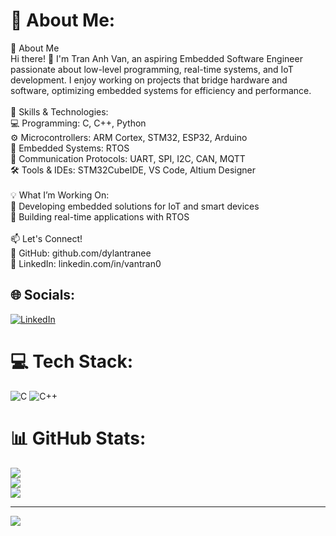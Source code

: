 # 💫 About Me:
🚀 About Me<br>Hi there! 👋 I'm Tran Anh Van, an aspiring Embedded Software Engineer passionate about low-level programming, real-time systems, and IoT development. I enjoy working on projects that bridge hardware and software, optimizing embedded systems for efficiency and performance.<br><br>🔧 Skills & Technologies:<br>💻 Programming: C, C++, Python<br>⚙️ Microcontrollers: ARM Cortex, STM32, ESP32, Arduino<br>📡 Embedded Systems: RTOS<br>🔗 Communication Protocols: UART, SPI, I2C, CAN, MQTT<br>🛠 Tools & IDEs: STM32CubeIDE, VS Code, Altium Designer<br><br>💡 What I’m Working On:<br>🔹 Developing embedded solutions for IoT and smart devices<br>🔹 Building real-time applications with RTOS<br><br>📫 Let's Connect!<br>📌 GitHub: github.com/dylantranee<br>📌 LinkedIn: linkedin.com/in/vantran0


## 🌐 Socials:
[![LinkedIn](https://img.shields.io/badge/LinkedIn-%230077B5.svg?logo=linkedin&logoColor=white)](https://linkedin.com/in/vantran0) 

# 💻 Tech Stack:
![C](https://img.shields.io/badge/c-%2300599C.svg?style=for-the-badge&logo=c&logoColor=white) ![C++](https://img.shields.io/badge/c++-%2300599C.svg?style=for-the-badge&logo=c%2B%2B&logoColor=white)
# 📊 GitHub Stats:
![](https://github-readme-stats.vercel.app/api?username=dylantranee&theme=dark&hide_border=false&include_all_commits=true&count_private=true)<br/>
![](https://nirzak-streak-stats.vercel.app/?user=dylantranee&theme=dark&hide_border=false)<br/>
![](https://github-readme-stats.vercel.app/api/top-langs/?username=dylantranee&theme=dark&hide_border=false&include_all_commits=true&count_private=true&layout=compact)

---
[![](https://visitcount.itsvg.in/api?id=dylantranee&icon=0&color=0)](https://visitcount.itsvg.in)

<!-- Proudly created with GPRM ( https://gprm.itsvg.in ) -->